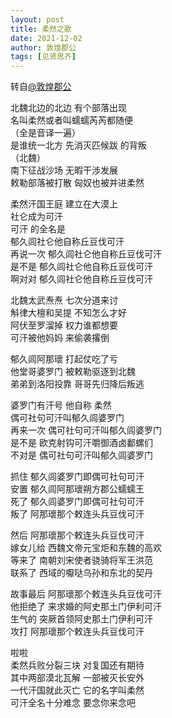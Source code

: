 ```yaml
---
layout: post
title: 柔然之歌
date: 2021-12-02
author: 敦煌郡公
tags: [见贤思齐]
---
```


 转自[@敦煌郡公](https://weibo.com/1863688173/L45NCxXay)

北魏北边的北边 有个部落出现<br>
名叫柔然或者叫蠕蠕芮芮都随便<br>
（全是音译一遍）<br>
是谁统一北方 先消灭匹候跋 的背叛<br>
（北魏）<br>
南下征战沙场 无暇干涉发展<br>
敕勒部落被打散 匈奴也被并进柔然<br>

柔然汗国王庭 建立在大漠上<br>
社仑成为可汗<br>
可汗 的全名是<br>
郁久闾社仑他自称丘豆伐可汗<br>
再说一次 郁久闾社仑他自称丘豆伐可汗<br>
是不是 郁久闾社仑他自称丘豆伐可汗<br>
啊对对 郁久闾社仑他自称丘豆伐可汗<br>

北魏太武焘焘 七次分道来讨<br>
斛律大檀和吴提 不知怎么才好<br>
阿伏至罗溜掉 权力谁都想要<br>
可汗被他妈妈 来偷袭撂倒<br>

郁久闾阿那瓌 打起仗吃了亏<br>
他堂哥婆罗门 被敕勒驱逐到北魏<br>
弟弟到洛阳投靠 哥哥先归降后叛逃<br>

婆罗门有汗号 他自称 柔然<br>
偶可社句可汗叫郁久闾婆罗门<br>
再来一次 偶可社句可汗叫郁久闾婆罗门<br>
是不是 欧克射钩可汗嚼御酒卤鄱螺们<br>
不对是 偶可社句可汗叫郁久闾婆罗门<br>

抓住 郁久闾婆罗门即偶可社句可汗<br>
安置 郁久闾阿那瓌朔方郡公蠕蠕王<br>
死了 郁久闾婆罗门即偶可社句可汗<br>
叛了 阿那瓌那个敕连头兵豆伐可汗<br>

然后 阿那瓌那个敕连头兵豆伐可汗<br>
嫁女儿给 西魏文帝元宝炬和东魏的高欢<br>
等来了 南朝刘宋使者骁骑将军王洪范<br>
联系了 西域的嚈哒乌孙和东北的契丹<br>

故事最后 阿那瓌那个敕连头兵豆伐可汗<br>
他拒绝了 来求婚的阿史那土门伊利可汗<br>
生气的 突厥首领阿史那土门伊利可汗<br>
攻打 阿那瓌那个敕连头兵豆伐可汗<br>

啦啦<br>
柔然兵败分裂三块 对复国还有期待<br>
其中两部漠北瓦解 一部被灭长安外<br>
一代汗国就此灭亡 它的名字叫柔然<br>
可汗全名十分难念 要念你来念吧<br>